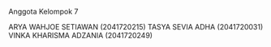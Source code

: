 Anggota Kelompok 7 

ARYA WAHJOE SETIAWAN (2041720215)
TASYA SEVIA ADHA (2041720031)
VINKA KHARISMA ADZANIA (2041720249)
